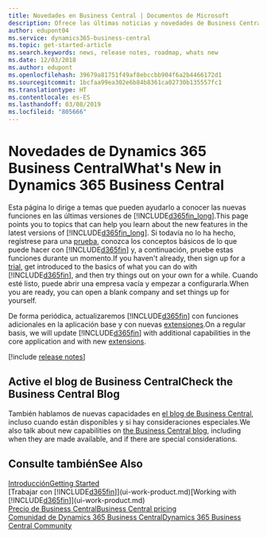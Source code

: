 ```yaml
---
title: Novedades en Business Central | Documentos de Microsoft
description: Ofrece las últimas noticias y novedades de Business Central.
author: edupont04
ms.service: dynamics365-business-central
ms.topic: get-started-article
ms.search.keywords: news, release notes, roadmap, whats new
ms.date: 12/03/2018
ms.author: edupont
ms.openlocfilehash: 39679a81751f49af8ebccbb904f6a2b4466172d1
ms.sourcegitcommit: 1bcfaa99ea302e6b84b8361ca02730b135557fc1
ms.translationtype: HT
ms.contentlocale: es-ES
ms.lasthandoff: 03/08/2019
ms.locfileid: "805666"
---
```

# <a name="whats-new-in-dynamics-365-business-central"></a><span data-ttu-id="bd88d-103">Novedades de Dynamics 365 Business Central</span><span class="sxs-lookup"><span data-stu-id="bd88d-103">What's New in Dynamics 365 Business Central</span></span>

<span data-ttu-id="bd88d-104">Esta página lo dirige a temas que pueden ayudarlo a conocer las nuevas funciones en las últimas versiones de [!INCLUDE[d365fin_long](includes/d365fin_long_md.md)].</span><span class="sxs-lookup"><span data-stu-id="bd88d-104">This page points you to topics that can help you learn about the new features in the latest versions of [!INCLUDE[d365fin_long](includes/d365fin_long_md.md)].</span></span> <span data-ttu-id="bd88d-105">Si todavía no lo ha hecho, regístrese para una [prueba](https://trials.dynamics.com/), conozca los conceptos básicos de lo que puede hacer con [!INCLUDE[d365fin](includes/d365fin_md.md)] y, a continuación, pruebe estas funciones durante un momento.</span><span class="sxs-lookup"><span data-stu-id="bd88d-105">If you haven't already, then sign up for a [trial](https://trials.dynamics.com/), get introduced to the basics of what you can do with [!INCLUDE[d365fin](includes/d365fin_md.md)], and then try things out on your own for a while.</span></span> <span data-ttu-id="bd88d-106">Cuando esté listo, puede abrir una empresa vacía y empezar a configurarla.</span><span class="sxs-lookup"><span data-stu-id="bd88d-106">When you are ready, you can open a blank company and set things up for yourself.</span></span>  

<span data-ttu-id="bd88d-107">De forma periódica, actualizaremos [!INCLUDE[d365fin](includes/d365fin_md.md)] con funciones adicionales en la aplicación base y con nuevas [extensiones](ui-extensions.md).</span><span class="sxs-lookup"><span data-stu-id="bd88d-107">On a regular basis, we will update [!INCLUDE[d365fin](includes/d365fin_md.md)] with additional capabilities in the core application and with new [extensions](ui-extensions.md).</span></span>  

[!include [release notes](includes/release-notes.md)]

## <a name="check-the-business-central-blog"></a><span data-ttu-id="bd88d-108">Active el blog de Business Central</span><span class="sxs-lookup"><span data-stu-id="bd88d-108">Check the Business Central Blog</span></span>
<span data-ttu-id="bd88d-109">También hablamos de nuevas capacidades en [el blog de Business Central](https://community.dynamics.com/business/b/financials/), incluso cuando están disponibles y si hay consideraciones especiales.</span><span class="sxs-lookup"><span data-stu-id="bd88d-109">We also talk about new capabilities on [the Business Central blog](https://community.dynamics.com/business/b/financials/), including when they are made available, and if there are special considerations.</span></span>  

## <a name="see-also"></a><span data-ttu-id="bd88d-110">Consulte también</span><span class="sxs-lookup"><span data-stu-id="bd88d-110">See Also</span></span>
[<span data-ttu-id="bd88d-111">Introducción</span><span class="sxs-lookup"><span data-stu-id="bd88d-111">Getting Started</span></span>](product-get-started.md)  
<span data-ttu-id="bd88d-112">[Trabajar con [!INCLUDE[d365fin](includes/d365fin_md.md)]](ui-work-product.md)</span><span class="sxs-lookup"><span data-stu-id="bd88d-112">[Working with [!INCLUDE[d365fin](includes/d365fin_md.md)]](ui-work-product.md)</span></span>  
[<span data-ttu-id="bd88d-113">Precio de Business Central</span><span class="sxs-lookup"><span data-stu-id="bd88d-113">Business Central pricing</span></span>](https://dynamics.microsoft.com/en-us/business-central/overview/#pricing)  
[<span data-ttu-id="bd88d-114">Comunidad de Dynamics 365 Business Central</span><span class="sxs-lookup"><span data-stu-id="bd88d-114">Dynamics 365 Business Central Community</span></span>](https://community.dynamics.com/business/)  
